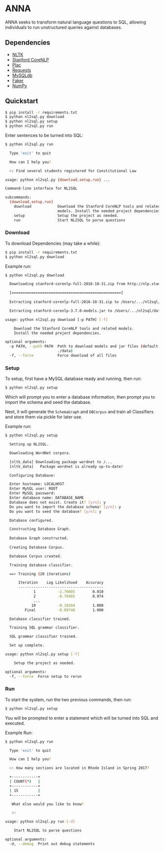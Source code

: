 # ANNA
ANNA seeks to transform natural language questions to SQL, allowing individuals to run unstructured queries against databases.

## Dependencies

* [NLTK](http://www.nltk.org/)
* [Stanford CoreNLP](https://stanfordnlp.github.io/CoreNLP/)
* [Plac](http://micheles.github.io/plac/)
* [Requests](http://docs.python-requests.org/)
* [MySQLdb](http://mysqldb.readthedocs.io)
* [Faker](https://faker.readthedocs.io)
* [NumPy](http://www.numpy.org/)

## Quickstart
```sh
$ pip install -r requirements.txt
$ python nl2sql.py download
$ python nl2sql.py setup
$ python nl2sql.py run
```

Enter sentences to be turned into SQL:

```sh
$ python nl2sql.py run

  Type 'exit' to quit

  How can I help you?

  >: Find several students registered for Constitutional Law
```

```sh
usage: python nl2sql.py {download,setup,run} ...

Command-line interface for NL2SQL

subcommands:
  {download,setup,run}
    download            Download the Stanford CoreNLP tools and related
                        models. Install the needed project dependencies.
    setup               Setup the project as needed.
    run                 Start NL2SQL to parse questions
```

### Download

To download Dependencies (may take a while):
```sh
$ pip install -r requirements.txt
$ python nl2sql.py download
```

Example run:
```sh
$ python nl2sql.py download

  Downloading stanford-corenlp-full-2016-10-31.zip from http://nlp.stanford.edu/software/stanford-corenlp-full-2016-10-31.zip

  [==================================================]
   
  Extracting stanford-corenlp-full-2016-10-31.zip to /Users/.../nl2sql/data

  Extracting stanford-corenlp-3.7.0-models.jar to /Users/.../nl2sql/data/stanford-corenlp-full-2016-10-31/stanford-corenlp-3.7.0-models
```

```sh
usage: python nl2sql.py download [-p PATH] [-f]

    Download the Stanford CoreNLP tools and related models.
    Install the needed project dependencies.

optional arguments:
  -p PATH, --path PATH  Path to download models and jar files (default:
                        ./data)
  -f, --force           Force download of all files
```

### Setup
To setup, first have a MySQL database ready and running, then run:
```sh
$ python nl2sql.py setup
```

Which will prompt you to enter a database information, then prompt you to
import the schema and seed the database.

Next, it will generate the `SchemaGraph` and `DBCorpus` and train all Classifiers and store them via pickle for later use.

Example run:

```sh
$ python nl2sql.py setup

  Setting up NL2SQL.

  Downloading WordNet corpora.

  [nltk_data] Downloading package wordnet to /...
  [nltk_data]   Package wordnet is already up-to-date!

  Configuring Database:

  Enter hostname: LOCALHOST
  Enter MySQL user: ROOT
  Enter MySQL password:
  Enter database name: DATABASE_NAME
  Database does not exist. Create it? [y/n]: y
  Do you want to import the database schema? [y/n]: y
  Do you want to seed the database? [y/n]: y

  Database configured.

  Constructing Database Graph.
  
  Database Graph constructed.
  
  Creating Database Corpus.

  Database Corpus created.

  Training database classifier.

  ==> Training (20 iterations)

      Iteration    Log Likelihood    Accuracy
      ---------------------------------------
             1          -2.70805        0.010
             2          -0.78485        0.974
             ...
            19          -0.10204        1.000
         Final          -0.09748        1.000

  Database classifier trained.

  Training SQL grammar classifier.

  SQL grammar classifier trained.

  Set up complete.

```

```sh
usage: python nl2sql.py setup [-f]

    Setup the project as needed.

optional arguments:
  -f, --force  Force setup to rerun
```

### Run

To start the system, run the two previous commands, then run:
```sh
$ python nl2sql.py setup
```

You will be prompted to enter a statement which will be turned into SQL and executed.

Example Run:
```sh
$ python nl2sql.py run

  Type 'exit' to quit

  How can I help you?

  >: How many sections are located in Rhode Island in Spring 2017?

  +------------+
  | COUNT(*)   |
  +------------+
  | 15         |
  +------------+

   What else would you like to know?

   >:
```

```sh
usage: python nl2sql.py run [-d]

    Start NL2SQL to parse questions

optional arguments:
  -d, --debug  Print out debug statements
```
